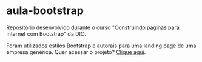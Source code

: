 # aula-bootstrap
 Repositório desenvolvido durante o curso "Construindo páginas para internet com Bootstrap" da DIO.
 
 Foram utilizados estilos Bootstrap e autorais para uma landing page de uma empresa genérica. Quer acessar o projeto? [Clique aqui](https://o-patrick.github.io/aula-bootstrap/).
